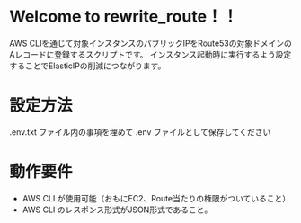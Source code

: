 # Welcome to rewrite_route！！
AWS CLIを通じて対象インスタンスのパブリックIPをRoute53の対象ドメインのAレコードに登録するスクリプトです。
インスタンス起動時に実行するよう設定することでElasticIPの削減につながります。

# 設定方法
.env.txt ファイル内の事項を埋めて .env ファイルとして保存してください

# 動作要件
- AWS CLI が使用可能（おもにEC2、Route当たりの権限がついていること）
- AWS CLI のレスポンス形式がJSON形式であること。

